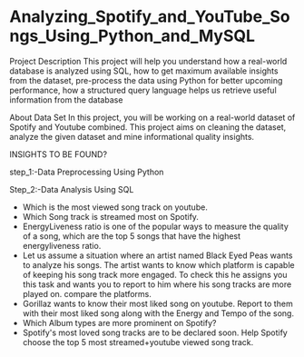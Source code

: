 # Analyzing_Spotify_and_YouTube_Songs_Using_Python_and_MySQL

Project Description
This project will help you understand how a real-world database is analyzed using SQL, how to get maximum available insights from the dataset, pre-process the data using Python for better upcoming performance, how a structured query language helps us retrieve useful information from the database

About Data Set
In this project, you will be working on a real-world dataset of Spotify and Youtube combined. This project aims on cleaning the dataset, analyze the given dataset and mine informational quality insights.

INSIGHTS TO BE FOUND?

step_1:-Data Preprocessing Using Python

Step_2:-Data Analysis Using SQL

* Which is the most viewed song track on youtube.
* Which Song track is streamed most on Spotify.
* EnergyLiveness ratio is one of the popular ways to measure the quality of a song, which are the top 5 songs that have the highest         energyliveness ratio.
* Let us assume a situation where an artist named Black Eyed Peas wants to analyze his songs. The artist wants to know which platform is   capable of keeping his song track more engaged. To check this he assigns you this task and wants you to report to him where his song     tracks are more played on. compare the platforms.
* Gorillaz wants to know their most liked song on youtube. Report to them with their most liked song along with the Energy and Tempo of     the song.
* Which Album types are more prominent on Spotify?
* Spotify's most loved song tracks are to be declared soon. Help Spotify choose the top 5 most streamed+youtube viewed song track.

